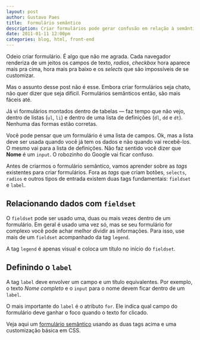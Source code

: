 ```yaml
---
layout: post
author: Gustavo Paes
title:  Formulário semântico
description: Criar formulários pode gerar confusão em relação à semântica. Não deveria, é a coisa mais simples de se fazer. Basta usar as tags fieldset e label e seu formulário fica semântico.
date: 2011-01-11 12:00pm
categories: blog, html, front-end
---
```


Odeio criar formulário. É algo que não me agrada. Cada navegador renderiza de um jeitos os campos de texto, _radios_, _checkbox_ hora aparece mais pra cima, hora mais pra baixo e os _selects_ que são impossíveis de se customizar.

Mas o assunto desse post não é esse. Embora criar formulários seja chato, não quer dizer que seja difícil. Formulários semânticos então, são mais fáceis até.

Já vi formulários montados dentro de tabelas &#8212; faz tempo que não vejo, dentro de listas (`ul`, `li`) e dentro de uma lista de definições (`dl`, `dd` e `dt`). Nenhuma das formas estão corretas.

Você pode pensar que um formulário é uma lista de campos. Ok, mas a lista deve ser usada quando você já tem os dados e não quando vai recebê-los. O mesmo vai para a lista de definições. Não faz sentido você dizer que **Nome** é um `input`. O robozinho do Google vai ficar confuso.

Antes de criarmos o formulário semântico, vamos aprender sobre as _tags_ existentes para criar formulários. Fora as _tags_ que criam botões, `selects`, `radios` e outros tipos de entrada existem duas tags fundamentais: `fieldset` e `label`.

## Relacionando dados com `fieldset`

O `fieldset` pode ser usado uma, duas ou mais vezes dentro de um formulário. Em geral é usado uma vez só, mas se seu formulário for complexo você pode achar melhor dividir as informações. Para isso, use mais de um `fieldset` acompanhado da tag `legend`.

A tag `legend` é apenas visual e coloca um título no início do `fieldset`.

## Definindo o `label`

A tag `label` deve envolver um campo e um título equivalentes. Por exemplo, o texto _Nome completo_ e o `input` para o nome devem ficar dentro de um `label`.

O mais importante do `label` é o atributo `for`. Ele indica qual campo do formulário deve ganhar o foco quando o texto for clicado.

Veja aqui um <a href="//gustavopaes.net/images/posts/2011/01/formulario.html" target="_blank">formulário semântico</a> usando as duas tags acima e uma customização básica em CSS.

